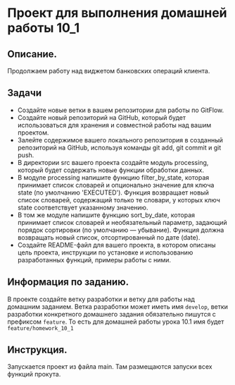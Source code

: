 # Проект для выполнения домашней работы 10_1

## Описание.
Продолжаем работу над виджетом банковских операций клиента.

## Задачи
* Создайте новые ветки в вашем репозитории для работы по GitFlow.
* Создайте новый репозиторий на GitHub, который будет использоваться для хранения и совместной работы над вашим проектом.
* Залейте содержимое вашего локального репозитория в созданный репозиторий на GitHub, используя команды git add, git commit и git push.
* В директории src вашего проекта создайте модуль processing, который будет содержать новые функции обработки данных.
* В модуле processing напишите функцию filter_by_state, которая принимает список словарей и опционально значение для ключа state (по умолчанию 'EXECUTED'). Функция возвращает новый список словарей, содержащий только те словари, у которых ключ state соответствует указанному значению.
* В том же модуле напишите функцию sort_by_date, которая принимает список словарей и необязательный параметр, задающий порядок сортировки (по умолчанию — убывание). Функция должна возвращать новый список, отсортированный по дате (date).
* Создайте README-файл для вашего проекта, в котором описаны цель проекта, инструкции по установке и использованию разработанных функций, примеры работы с ними.

## Информация по заданию.
В проекте создайте ветку разработки и ветку для работы над домашним заданием. Ветка разработки может иметь имя 
`develop`, ветки разработки конкретного домашнего задания обязательно пишутся с префиксом `feature`. То есть для домашней работы урока 10.1 имя будет 
`feature/homework_10_1`

## Инструкция.
Запускается проект из файла main. Там размещаются запуски всех функций прокута. 
